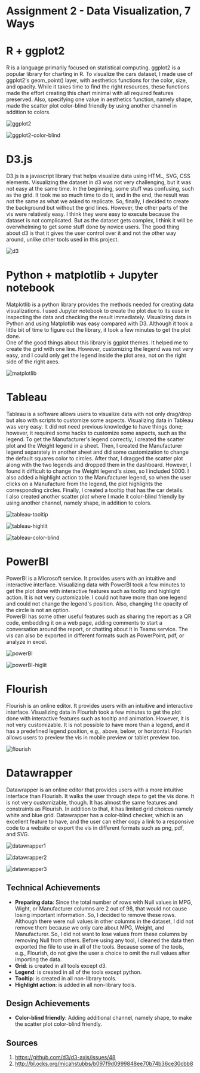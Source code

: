 Assignment 2 - Data Visualization, 7 Ways  
===


# R + ggplot2

R is a language primarily focused on statistical computing. ggplot2 is a popular library for charting in R. To visualize the cars dataset, 
I made use of ggplot2's geom_point() layer, with aesthetics functions for the color, size, and opacity. While it takes time to find the right 
resources, these functions made the effort creating this chart minimal with all required features preserved. Also, specifying one value in 
aesthetics function, namely shape, made the scatter plot color-blind friendly by using another channel in addition to colors.	

![ggplot2](img/r-ggplot2.png)

![ggplot2-color-blind](img/r-color-blind.png)


# D3.js	

D3.js is a javascript library that helps visualize data using HTML, SVG, CSS elements.
Visualizing the dataset in d3 was not very challenging, but it was not easy at the same time. In the beginning, some stuff was confusing,
such as the grid. It took me so much time to do it, and in the end, the result was not the same as what we asked to replicate. So, finally, 
I decided to create the background but without the grid lines. However, the other parts of the vis were relatively easy. I think they were easy
to execute because the dataset is not complicated. But as the dataset gets complex, I think it will be overwhelming to get some stuff done by
novice users.
The good thing about d3 is that it gives the user control over it and not the other way around, unlike other tools used in this project.

![d3](img/d3.png)


# Python + matplotlib + Jupyter notebook

Matplotlib is a python library provides the methods needed for creating data visualizations.
I used Jupyter notebook to create the plot due to its ease in inspecting the data and checking the result immediately.
Visualizing data in Python and using Matplotlib was easy compared with D3. Although it took a little bit of time to figure out
the library, it took a few minutes to get the plot done.		
One of the good things about this library is ggplot themes. It helped me to create the grid with one line. However, customizing the legend
was not very easy, and I could only get the legend inside the plot area, not on the right side of the right axes.

![matplotlib](img/python-matplotlib.png)


# Tableau

Tableau is a software allows users to visualize data with not only drag/drop but also with scripts to customize some aspects.
Visualizing data in Tableau was very easy. It did not need previous knowledge to have things done; however, it required some hacks to customize
some aspects, such as the legend. To get the Manufacturer's legend correctly, I created the scatter plot and the Weight legend in a sheet.
Then, I created the Manufacturer legend separately in another sheet and did some customization to change the default squares color to circles.
After that, I dragged the scatter plot along with the two legends and dropped them in the dashboard. However, I found it difficult to change
the Weight legend's sizes, so I included 5000. I also added a highlight action to the Manufacturer legend, so when the user clicks on 
a Manufacture from the legend, the plot highlights the corresponding circles. Finally, I created a tooltip that has the car details.				
I also created another scatter plot where I made it color-blind friendly by using another channel, namely shape, in addition to colors.

![tableau-tooltip](img/Tableua-tooltip.png)

![tableau-highlit](img/Tableua-highlight-action.png)

![tableau-color-blind](img/Tableau-color-blind-friendly.png)



# PowerBI

PowerBI is a Microsoft service. It provides users with an intuitive and interactive interface.
Visualizing data with PowerBI took a few minutes to get the plot done with interactive features such as tooltip and highlight action.
It is not very customizable. I could not have more than one legend and could not change the legend's position.
Also, changing the opacity of the circle is not an option.				
PowerBI has some other useful features such as sharing the report as a QR code, embedding it on a web page, adding comments to start 
a conversation around the report, or chatting about it in Teams service. The vis can also be exported in different formats such as PowerPoint,
pdf, or analyze in excel.

![powerBI](img/powerBI-tooltip.png)

![powerBI-higlit](img/powerBI-hilight-action.png)


# Flourish

Flourish is an online editor. It provides users with an intuitive and interactive interface.
Visualizing data in Flourish took a few minutes to get the plot done with interactive features such as tooltip and animation. However, 
it is not very customizable. It is not possible to have more than a legend, and it has a predefined legend position, e.g., above, below, 
or horizontal. Flourish allows users to preview the vis in mobile preview or tablet preview too. 

![flourish](img/flourish-tooltip.png)


# Datawrapper

Datawrapper is an online editor that provides users with a more intuitive interface than Flourish. It walks the user through 
steps to get the vis done. It is not very customizable, though. It has almost the same features and constraints as Flourish. 
In addition to that, it has limited grid choices namely white and blue grid.
Datawrapper has a color-blind checker, which is an excellent feature to have, and the user can either copy a link to a responsive code 
to a website or export the vis in different formats such as png, pdf, and SVG.

![datawrapper1](img/datawrapper-4.png)

![datawrapper2](img/datawrapper-5.png)

![datawrapper3](img/datawrapper-6.png)


## Technical Achievements

- **Preparing data**: Since the total number of rows with Null values in MPG, Wight, or Manufacturer columns are 2 out of 98,
that would not cause losing important information. So, I decided to remove these rows. 
Although there were null values in other columns in the dataset, I did not remove them because we only care about MPG, Weight, 
and Manufacturer. So, I did not want to lose values from these columns by removing Null from others.
Before using any tool, I cleaned the data then exported the file to use in all of the tools. Because some of the tools, e.g., Flourish, 
do not give the user a choice to omit the null values after importing the data.
- **Grid**: is created in all tools except d3.
- **Legend**: is created in all of the tools except python.	
- **Tooltip**: is created in all non-library tools.
- **Highlight action**: is added in all non-library tools.


## Design Achievements

- **Color-blind friendly**: Adding additional channel, namely shape, to make the scatter plot color-blind friendly. 


## Sources

1. https://github.com/d3/d3-axis/issues/48
2. http://bl.ocks.org/micahstubbs/b097f9d0999848ee70b74b36ce30cbb8

